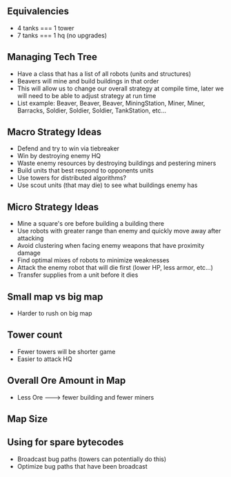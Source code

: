 Equivalencies
-------------
* 4 tanks === 1 tower
* 7 tanks === 1 hq (no upgrades)

Managing Tech Tree
------------------
* Have a class that has a list of all robots (units and structures)
* Beavers will mine and build buildings in that order
* This will allow us to change our overall strategy at compile time, later we will need to be able to adjust strategy at run time
* List example: Beaver, Beaver, Beaver, MiningStation, Miner, Miner, Barracks, Soldier, Soldier, Soldier, TankStation, etc...


Macro Strategy Ideas
--------------------
* Defend and try to win via tiebreaker
* Win by destroying enemy HQ
* Waste enemy resources by destroying buildings and pestering miners
* Build units that best respond to opponents units
* Use towers for distributed algorithms?
* Use scout units (that may die) to see what buildings enemy has

Micro Strategy Ideas
--------------------
* Mine a square's ore before building a building there
* Use robots with greater range than enemy and quickly move away after attacking
* Avoid clustering when facing enemy weapons that have proximity damage
* Find optimal mixes of robots to minimize weaknesses
* Attack the enemy robot that will die first (lower HP, less armor, etc...)
* Transfer supplies from a unit before it dies

Small map vs big map
--------------------
* Harder to rush on big map

Tower count
-----------
* Fewer towers will be shorter game
* Easier to attack HQ

Overall Ore Amount in Map
-------------------------
* Less Ore ---> fewer building and fewer miners

Map Size
--------


Using for spare bytecodes
-------------------------
* Broadcast bug paths (towers can potentially do this)
* Optimize bug paths that have been broadcast
